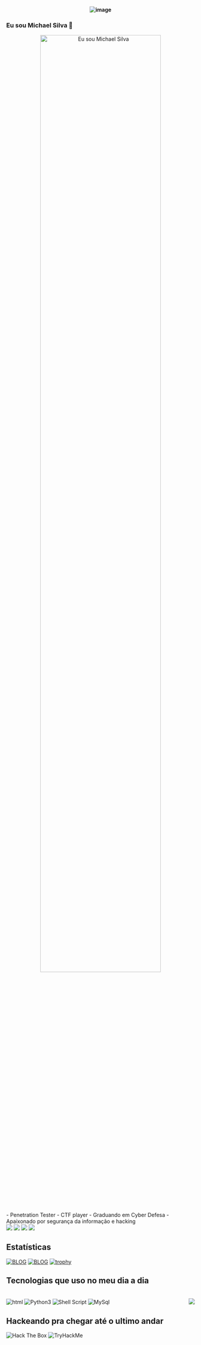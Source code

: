 <h4 align="center">
 
![image](https://i.ytimg.com/vi/Rv8iavwm7eo/maxresdefault.jpg)

### Eu sou Michael Silva 👋
<p align="center"><a href="https://anuraghazra.github.io"><img width="80%" alt="Eu sou Michael Silva" src="./assets/gh-readme-header.png" /></a></p>
- Penetration Tester
- CTF player
- Graduando em Cyber Defesa
- Apaixonado por segurança da informação e hacking
<div>
<a href="https://github.com/al4xs/" target="_blank"><img src="https://img.shields.io/badge/GitHub-100000?style=for-the-badge&logo=github&logoColor=white" target="_blank"></a> 
<a href="https://instagram.com/al4xs" target="_blank"><img src="https://img.shields.io/badge/-Instagram-%23E4405F?style=for-the-badge&logo=instagram&logoColor=white" target="_blank"></a>  
<a href = "mailto:al4xs@protonmail.com"><img src="https://img.shields.io/badge/-Gmail-%23333?style=for-the-badge&logo=gmail&logoColor=white" target="_blank"></a>
<a href="https://www.linkedin.com/in/michael-al4xs" target="_blank"><img src="https://img.shields.io/badge/-LinkedIn-%230077B5?style=for-the-badge&logo=linkedin&logoColor=white" target="_blank"></a>

## Estatísticas
</div>

[![BLOG](https://github-readme-stats.vercel.app/api?username=al4xs&theme=github_dark)](https://github.com/al4xs)
[![BLOG](https://github-readme-stats.vercel.app/api/top-langs/?username=al4xs&layout=compact&langs_count=7&theme=github_dark&include_all_commits=true)](https://github.com/al4xs)
[![trophy](https://github-profile-trophy.vercel.app/?username=al4xs&theme=dark_dimmed)](https://github.com/al4xs)


## Tecnologias que uso no meu dia a dia

<div style="display: inline_block"><br/>
<img align="center" alt="html" src="https://img.shields.io/badge/HTML-239120?style=for-the-badge&logo=html5&logoColor=white"/>
<img align="center" alt="Python3" src="https://img.shields.io/badge/Python-14354C?style=for-the-badge&logo=python&logoColor=white"/>
<img align="center" alt="Shell Script" src="https://img.shields.io/badge/Shell_Script-121011?style=for-the-badge&logo=gnu-bash&logoColor=white"/>
<img align="center" alt="MySql" src="https://img.shields.io/badge/MySQL-00000F?style=for-the-badge&logo=mysql&logoColor=white"/>
<img src="https://i.pinimg.com/originals/26/fd/49/26fd49fa54b204fbaf6301efefd53ae2.gif" weigth=500 align="right")
</div>
<br\>

 ## Hackeando pra chegar at&eacute; o ultimo andar
<img src="http://www.hackthebox.eu/badge/image/348066" alt="Hack The Box">
<img src="https://tryhackme-badges.s3.amazonaws.com/michaelklaan.png" alt="TryHackMe">
